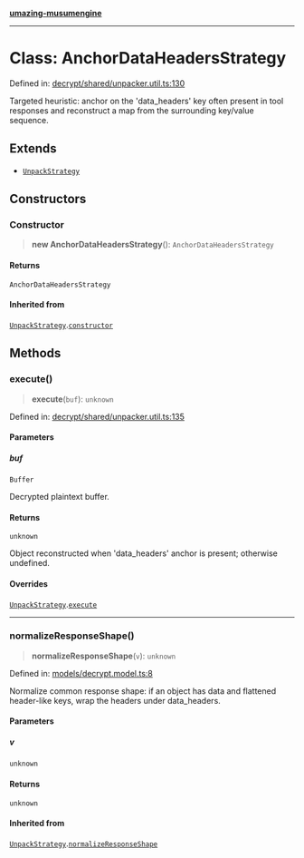 [**umazing-musumengine**](../../README.md)

***

# Class: AnchorDataHeadersStrategy

Defined in: [decrypt/shared/unpacker.util.ts:130](https://github.com/davinidae/umazing-musumengine/blob/51f61211084dfe767110f78265e0aa27a13c00d0/src/decrypt/shared/unpacker.util.ts#L130)

Targeted heuristic: anchor on the 'data_headers' key often present in tool responses
and reconstruct a map from the surrounding key/value sequence.

## Extends

- [`UnpackStrategy`](UnpackStrategy.md)

## Constructors

### Constructor

> **new AnchorDataHeadersStrategy**(): `AnchorDataHeadersStrategy`

#### Returns

`AnchorDataHeadersStrategy`

#### Inherited from

[`UnpackStrategy`](UnpackStrategy.md).[`constructor`](UnpackStrategy.md#constructor)

## Methods

### execute()

> **execute**(`buf`): `unknown`

Defined in: [decrypt/shared/unpacker.util.ts:135](https://github.com/davinidae/umazing-musumengine/blob/51f61211084dfe767110f78265e0aa27a13c00d0/src/decrypt/shared/unpacker.util.ts#L135)

#### Parameters

##### buf

`Buffer`

Decrypted plaintext buffer.

#### Returns

`unknown`

Object reconstructed when 'data_headers' anchor is present; otherwise undefined.

#### Overrides

[`UnpackStrategy`](UnpackStrategy.md).[`execute`](UnpackStrategy.md#execute)

***

### normalizeResponseShape()

> **normalizeResponseShape**(`v`): `unknown`

Defined in: [models/decrypt.model.ts:8](https://github.com/davinidae/umazing-musumengine/blob/51f61211084dfe767110f78265e0aa27a13c00d0/src/models/decrypt.model.ts#L8)

Normalize common response shape: if an object has data and flattened header-like keys,
wrap the headers under data_headers.

#### Parameters

##### v

`unknown`

#### Returns

`unknown`

#### Inherited from

[`UnpackStrategy`](UnpackStrategy.md).[`normalizeResponseShape`](UnpackStrategy.md#normalizeresponseshape)
